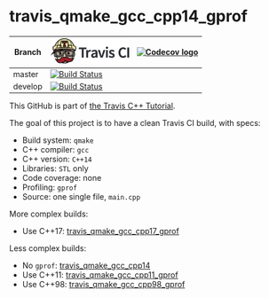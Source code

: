 # travis_qmake_gcc_cpp14_gprof

Branch|[![Travis CI logo](TravisCI.png)](https://travis-ci.org)|[![Codecov logo](Codecov.png)](https://www.codecov.io)
---|---|---
master|[![Build Status](https://travis-ci.org/richelbilderbeek/travis_qmake_gcc_cpp14_gprof.svg?branch=master)](https://travis-ci.org/richelbilderbeek/travis_qmake_gcc_cpp14_gprof)
develop|[![Build Status](https://travis-ci.org/richelbilderbeek/travis_qmake_gcc_cpp14_gprof.svg?branch=develop)](https://travis-ci.org/richelbilderbeek/travis_qmake_gcc_cpp14_gprof)

This GitHub is part of [the Travis C++ Tutorial](https://github.com/richelbilderbeek/travis_cpp_tutorial).

The goal of this project is to have a clean Travis CI build, with specs:
 * Build system: `qmake`
 * C++ compiler: `gcc`
 * C++ version: `C++14`
 * Libraries: `STL` only
 * Code coverage: none
 * Profiling: `gprof`
 * Source: one single file, `main.cpp`

More complex builds:
 * Use C++17: [travis_qmake_gcc_cpp17_gprof](https://www.github.com/richelbilderbeek/travis_qmake_gcc_cpp17_gprof)

Less complex builds:
 * No `gprof`: [travis_qmake_gcc_cpp14](https://www.github.com/richelbilderbeek/travis_qmake_gcc_cpp14)
 * Use C++11: [travis_qmake_gcc_cpp11_gprof](https://www.github.com/richelbilderbeek/travis_qmake_gcc_cpp11_gprof)
 * Use C++98: [travis_qmake_gcc_cpp98_gprof](https://www.github.com/richelbilderbeek/travis_qmake_gcc_cpp98_gprof)
 